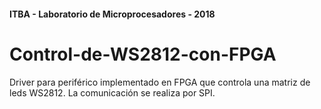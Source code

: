 #### ITBA - Laboratorio de Microprocesadores - 2018

# Control-de-WS2812-con-FPGA

Driver para periférico implementado en FPGA que controla una matriz
de leds WS2812. La comunicación se realiza por SPI.
